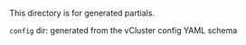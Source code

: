 
This directory is for generated partials. 

`config` dir: generated from the vCluster config YAML schema
